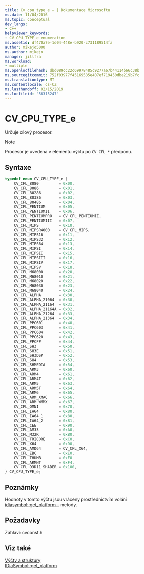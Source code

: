 ```yaml
---
title: Cv_cpu_type_e – | Dokumentace Microsoftu
ms.date: 11/04/2016
ms.topic: conceptual
dev_langs:
- C++
helpviewer_keywords:
- CV_CPU_TYPE_e enumeration
ms.assetid: df470a7e-1d04-448e-b920-c731189514fa
author: mikejo5000
ms.author: mikejo
manager: jillfra
ms.workload:
- multiple
ms.openlocfilehash: dbd089cc22c69978485c9277a67b44114b66c38b
ms.sourcegitcommit: 752f03977f45169585e407ef719450dbe219b7fc
ms.translationtype: MT
ms.contentlocale: cs-CZ
ms.lasthandoff: 02/15/2019
ms.locfileid: "56315247"
---
```

# <a name="cvcputypee"></a>CV_CPU_TYPE_e
Určuje cílový procesor.

> [!NOTE]
> Procesor je uvedena v elementu výčtu po `CV_CFL_*` předponu.

## <a name="syntax"></a>Syntaxe

```C++
typedef enum CV_CPU_TYPE_e {
    CV_CFL_8080         = 0x00,
    CV_CFL_8086         = 0x01,
    CV_CFL_80286        = 0x02,
    CV_CFL_80386        = 0x03,
    CV_CFL_80486        = 0x04,
    CV_CFL_PENTIUM      = 0x05,
    CV_CFL_PENTIUMII    = 0x06,
    CV_CFL_PENTIUMPRO   = CV_CFL_PENTIUMII,
    CV_CFL_PENTIUMIII   = 0x07,
    CV_CFL_MIPS         = 0x10,
    CV_CFL_MIPSR4000    = CV_CFL_MIPS,
    CV_CFL_MIPS16       = 0x11,
    CV_CFL_MIPS32       = 0x12,
    CV_CFL_MIPS64       = 0x13,
    CV_CFL_MIPSI        = 0x14,
    CV_CFL_MIPSII       = 0x15,
    CV_CFL_MIPSIII      = 0x16,
    CV_CFL_MIPSIV       = 0x17,
    CV_CFL_MIPSV        = 0x18,
    CV_CFL_M68000       = 0x20,
    CV_CFL_M68010       = 0x21,
    CV_CFL_M68020       = 0x22,
    CV_CFL_M68030       = 0x23,
    CV_CFL_M68040       = 0x24,
    CV_CFL_ALPHA        = 0x30,
    CV_CFL_ALPHA_21064  = 0x30,
    CV_CFL_ALPHA_21164  = 0x31,
    CV_CFL_ALPHA_21164A = 0x32,
    CV_CFL_ALPHA_21264  = 0x33,
    CV_CFL_ALPHA_21364  = 0x34,
    CV_CFL_PPC601       = 0x40,
    CV_CFL_PPC603       = 0x41,
    CV_CFL_PPC604       = 0x42,
    CV_CFL_PPC620       = 0x43,
    CV_CFL_PPCFP        = 0x44,
    CV_CFL_SH3          = 0x50,
    CV_CFL_SH3E         = 0x51,
    CV_CFL_SH3DSP       = 0x52,
    CV_CFL_SH4          = 0x53,
    CV_CFL_SHMEDIA      = 0x54,
    CV_CFL_ARM3         = 0x60,
    CV_CFL_ARM4         = 0x61,
    CV_CFL_ARM4T        = 0x62,
    CV_CFL_ARM5         = 0x63,
    CV_CFL_ARM5T        = 0x64,
    CV_CFL_ARM6         = 0x65,
    CV_CFL_ARM_XMAC     = 0x66,
    CV_CFL_ARM_WMMX     = 0x67,
    CV_CFL_OMNI         = 0x70,
    CV_CFL_IA64         = 0x80,
    CV_CFL_IA64_1       = 0x80,
    CV_CFL_IA64_2       = 0x81,
    CV_CFL_CEE          = 0x90,
    CV_CFL_AM33         = 0xA0,
    CV_CFL_M32R         = 0xB0,
    CV_CFL_TRICORE      = 0xC0,
    CV_CFL_X64          = 0xD0,
    CV_CFL_AMD64        = CV_CFL_X64,
    CV_CFL_EBC          = 0xE0,
    CV_CFL_THUMB        = 0xF0
    CV_CFL_ARMNT        = 0xF4,
    CV_CFL_D3D11_SHADER = 0x100,
} CV_CPU_TYPE_e;
```

## <a name="remarks"></a>Poznámky
Hodnoty v tomto výčtu jsou vráceny prostřednictvím volání [idiasymbol::get_platform –](../../debugger/debug-interface-access/idiasymbol-get-platform.md) metody.

## <a name="requirements"></a>Požadavky
Záhlaví: cvconst.h

## <a name="see-also"></a>Viz také
[Výčty a struktury](../../debugger/debug-interface-access/enumerations-and-structures.md)  
[IDiaSymbol::get_platform](../../debugger/debug-interface-access/idiasymbol-get-platform.md)
